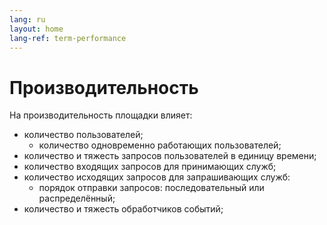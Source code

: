 ```yaml
---
lang: ru
layout: home
lang-ref: term-performance
---
```


# Производительность

На производительность площадки влияет:

- количество пользователей;
  - количество одновременно работающих пользователей;
- количество и тяжесть запросов пользователей в единицу времени;
- количество входящих запросов для принимающих служб;
- количество исходящих запросов для запрашивающих служб:
  - порядок отправки запросов: последовательный или распределённый;
- количество и тяжесть обработчиков событий;
